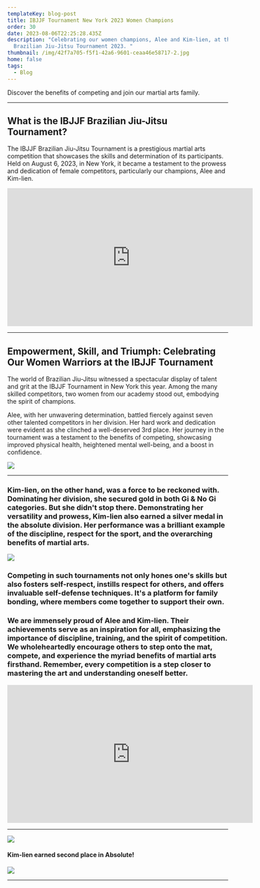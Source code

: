 ```yaml
---
templateKey: blog-post
title: IBJJF Tournament New York 2023 Women Champions
order: 30
date: 2023-08-06T22:25:28.435Z
description: "Celebrating our women champions, Alee and Kim-lien, at the IBJJF
  Brazilian Jiu-Jitsu Tournament 2023. "
thumbnail: /img/42f7a705-f5f1-42a6-9601-ceaa46e58717-2.jpg
home: false
tags:
  - Blog
---
```

Discover the benefits of competing and join our martial arts family.

- - -

## **What is the IBJJF Brazilian Jiu-Jitsu Tournament?**

The IBJJF Brazilian Jiu-Jitsu Tournament is a prestigious martial arts competition that showcases the skills and determination of its participants. Held on August 6, 2023, in New York, it became a testament to the prowess and dedication of female competitors, particularly our champions, Alee and Kim-lien.

<iframe width="560" height="315" src="https://www.youtube.com/embed/a8pw2o0zDe0?si=g1M2FPDPCWo8nTQC" title="YouTube video player" frameborder="0" allow="accelerometer; autoplay; clipboard-write; encrypted-media; gyroscope; picture-in-picture; web-share" allowfullscreen></iframe>

- - -

## **Empowerment, Skill, and Triumph: Celebrating Our Women Warriors at the IBJJF Tournament**

The world of Brazilian Jiu-Jitsu witnessed a spectacular display of talent and grit at the IBJJF Tournament in New York this year. Among the many skilled competitors, two women from our academy stood out, embodying the spirit of champions.

Alee, with her unwavering determination, battled fiercely against seven other talented competitors in her division. Her hard work and dedication were evident as she clinched a well-deserved 3rd place. Her journey in the tournament was a testament to the benefits of competing, showcasing improved physical health, heightened mental well-being, and a boost in confidence.

![](/img/img_2504.jpg)

- - -

### Kim-lien, on the other hand, was a force to be reckoned with. Dominating her division, she secured gold in both Gi & No Gi categories. But she didn't stop there. Demonstrating her versatility and prowess, Kim-lien also earned a silver medal in the absolute division. Her performance was a brilliant example of the discipline, respect for the sport, and the overarching benefits of martial arts.

![](/img/img_2009.jpeg)

### Competing in such tournaments not only hones one's skills but also fosters self-respect, instills respect for others, and offers invaluable self-defense techniques. It's a platform for family bonding, where members come together to support their own.

### We are immensely proud of Alee and Kim-lien. Their achievements serve as an inspiration for all, emphasizing the importance of discipline, training, and the spirit of competition. We wholeheartedly encourage others to step onto the mat, compete, and experience the myriad benefits of martial arts firsthand. Remember, every competition is a step closer to mastering the art and understanding oneself better.

<iframe width="560" height="315" src="https://www.youtube.com/embed/I_UvHf06uz0?si=d4bXzKa_BEBs2XbL" title="YouTube video player" frameborder="0" allow="accelerometer; autoplay; clipboard-write; encrypted-media; gyroscope; picture-in-picture; web-share" allowfullscreen></iframe>

- - -

![](/img/whatsapp-image-2023-08-08-at-4.20.07-pm-2-.jpeg)

#### K﻿im-lien earned second place in Absolute!

![](/img/img_2010.jpeg)

- - -